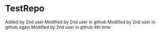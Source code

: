 # TestRepo
Added by 2nd user
Modified by 2nd user in github
Modified by 2nd user in github again
Modified by 2nd user in github 4th time
